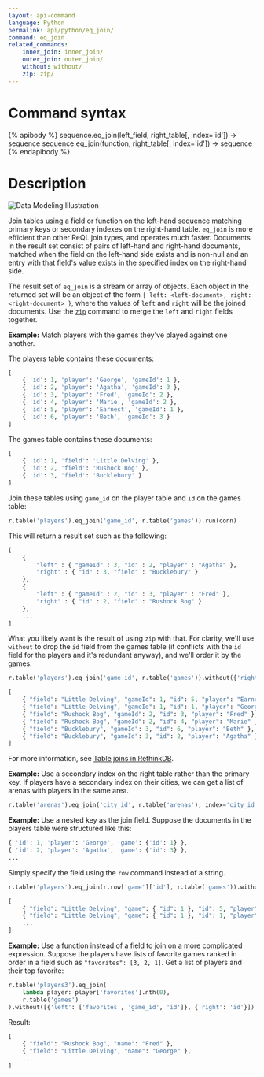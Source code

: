 ```yaml
---
layout: api-command
language: Python
permalink: api/python/eq_join/
command: eq_join
related_commands:
    inner_join: inner_join/
    outer_join: outer_join/
    without: without/
    zip: zip/
---
```


# Command syntax #

{% apibody %}
sequence.eq_join(left_field, right_table[, index='id']) &rarr; sequence
sequence.eq_join(function, right_table[, index='id']) &rarr; sequence
{% endapibody %}

# Description #

<img alt="Data Modeling Illustration" class="api_command_illustration" src="/assets/images/docs/api_illustrations/table-joins.png"/>

Join tables using a field or function on the left-hand sequence matching primary keys or secondary indexes on the right-hand table. `eq_join` is more efficient than other ReQL join types, and operates much faster. Documents in the result set consist of pairs of left-hand and right-hand documents, matched when the field on the left-hand side exists and is non-null and an entry with that field's value exists in the specified index on the right-hand side.

The result set of `eq_join` is a stream or array of objects. Each object in the returned set will be an object of the form `{ left: <left-document>, right: <right-document> }`, where the values of `left` and `right` will be the joined documents. Use the <code><a href="/api/python/zip/">zip</a></code> command to merge the `left` and `right` fields together.

**Example:** Match players with the games they've played against one another.

The players table contains these documents:

```py
[
    { 'id': 1, 'player': 'George', 'gameId': 1 },
    { 'id': 2, 'player': 'Agatha', 'gameId': 3 },
    { 'id': 3, 'player': 'Fred', 'gameId': 2 },
    { 'id': 4, 'player': 'Marie', 'gameId': 2 },
    { 'id': 5, 'player': 'Earnest', 'gameId': 1 },
    { 'id': 6, 'player': 'Beth', 'gameId': 3 }
]
```

The games table contains these documents:

```py
[
    { 'id': 1, 'field': 'Little Delving' },
    { 'id': 2, 'field': 'Rushock Bog' },
    { 'id': 3, 'field': 'Bucklebury' }
]
```

Join these tables using `game_id` on the player table and `id` on the games table:

```py
r.table('players').eq_join('game_id', r.table('games')).run(conn)
```

This will return a result set such as the following:

```py
[
    {
        "left" : { "gameId" : 3, "id" : 2, "player" : "Agatha" },
        "right" : { "id" : 3, "field" : "Bucklebury" }
    },
    {
        "left" : { "gameId" : 2, "id" : 3, "player" : "Fred" },
        "right" : { "id" : 2, "field" : "Rushock Bog" }
    },
    ...
]
```

What you likely want is the result of using `zip` with that. For clarity, we'll use `without` to drop the `id` field from the games table (it conflicts with the `id` field for the players and it's redundant anyway), and we'll order it by the games.

```py
r.table('players').eq_join('game_id', r.table('games')).without({'right': "id"}).zip().order_by('game_id').run(conn)

[
    { "field": "Little Delving", "gameId": 1, "id": 5, "player": "Earnest" },
    { "field": "Little Delving", "gameId": 1, "id": 1, "player": "George" },
    { "field": "Rushock Bog", "gameId": 2, "id": 3, "player": "Fred" },
    { "field": "Rushock Bog", "gameId": 2, "id": 4, "player": "Marie" },
    { "field": "Bucklebury", "gameId": 3, "id": 6, "player": "Beth" },
    { "field": "Bucklebury", "gameId": 3, "id": 2, "player": "Agatha" }
]
```

For more information, see [Table joins in RethinkDB](/docs/table-joins/).

**Example:** Use a secondary index on the right table rather than the primary key. If players have a secondary index on their cities, we can get a list of arenas with players in the same area.

```py
r.table('arenas').eq_join('city_id', r.table('arenas'), index='city_id').run(conn)
```

**Example:** Use a nested key as the join field. Suppose the documents in the players table were structured like this:

```py
{ 'id': 1, 'player': 'George', 'game': {'id': 1} },
{ 'id': 2, 'player': 'Agatha', 'game': {'id': 3} },
...
```

Simply specify the field using the `row` command instead of a string.

```py
r.table('players').eq_join(r.row['game']['id'], r.table('games')).without({'right': 'id'}).zip().run(conn)

[
    { "field": "Little Delving", "game": { "id": 1 }, "id": 5, "player": "Earnest" },
    { "field": "Little Delving", "game": { "id": 1 }, "id": 1, "player": "George" },
    ...
]
```

**Example:** Use a function instead of a field to join on a more complicated expression. Suppose the players have lists of favorite games ranked in order in a field such as `"favorites": [3, 2, 1]`. Get a list of players and their top favorite:

```py
r.table('players3').eq_join(
    lambda player: player['favorites'].nth(0),
    r.table('games')
).without([{'left': ['favorites', 'game_id', 'id']}, {'right': 'id'}]).zip()
```

Result:

```py
[
	{ "field": "Rushock Bog", "name": "Fred" },
	{ "field": "Little Delving", "name": "George" },
	...
]
```
